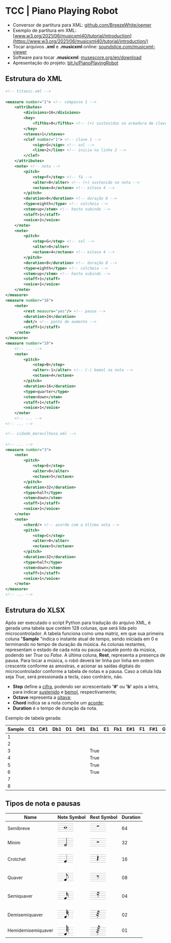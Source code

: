 # TCC | Piano Playing Robot

- Conversor de partitura para XML: [github.com/BreezeWhite/oemer](https://github.com/BreezeWhite/oemer)
- Exemplo de partitura em XML: [www.w3.org/2021/06/musicxml40/tutorial/introduction](https://www.w3.org/2021/06/musicxml40/tutorial/introduction/)
- Tocar arquivos **.xml** e **.musicxml** online: [soundslice.com/musicxml-viewer](https://www.soundslice.com/musicxml-viewer/)
- Software para tocar **.musicxml**: [musescore.org/en/download](https://musescore.org/en/download)
- Apresentação do projeto: [bit.ly/PianoPlayingRobot](https://bit.ly/PianoPlayingRobot)

## Estrutura do **XML**
``` xml
<!-- titanic.xml -->

<measure number="1"> <!-- compasso 1 -->
    <attributes>
        <divisions>16</divisions>
        <key>
            <fifths>0</fifths> <!-- (+) sustenidos na armadura de clave -->
        </key>
        <staves>1</staves>
        <clef number="1"> <!-- clave 1 -->
            <sign>G</sign> <!-- sol -->
            <line>2</line> <!-- inicia na linha 2 -->
        </clef>
    </attributes>
    <note> <!-- nota -->
        <pitch>
            <step>F</step> <!-- fá -->
            <alter>0</alter> <!-- (+) sustenido na nota -->
            <octave>4</octave> <!-- oitava 4 -->
        </pitch>
        <duration>8</duration> <!-- duração 8 -->
        <type>eighth</type> <!-- colcheia -->
        <stem>up</stem> <!-- haste subindo -->
        <staff>1</staff>
        <voice>1</voice>
    </note>
    <note>
        <pitch>
            <step>G</step> <!-- sol -->
            <alter>0</alter>
            <octave>4</octave> <!-- oitava 4 -->
        </pitch>
        <duration>8</duration> <!-- duração 8 -->
        <type>eighth</type> <!-- colcheia -->
        <stem>up</stem> <!-- haste subindo -->
        <staff>1</staff>
        <voice>1</voice>
    </note>
</measure>
<measure number="16">
    <note>
        <rest measure="yes"/> <!-- pausa -->
        <duration>24</duration>
        <dot/> <!-- ponto de aumento -->
        <staff>1</staff>
    </note>
</measure>
<measure number="19">
    <!-- ... -->
    <note>
        <pitch>
            <step>B</step>
            <alter>-1</alter> <!-- (-) bemol na nota -->
            <octave>4</octave>
        </pitch>
        <duration>16</duration>
        <type>quarter</type>
        <stem>down</stem>
        <staff>1</staff>
        <voice>1</voice>
    </note>
    <!-- ... -->
<!-- ... -->
```
``` xml
<!-- cidade_maravilhosa.xml -->

<!-- ... -->
<measure number="3">
    <note>
        <pitch>
            <step>E</step>
            <alter>0</alter>
            <octave>5</octave>
        </pitch>
        <duration>32</duration>
        <type>half</type>
        <stem>down</stem>
        <staff>1</staff>
        <voice>1</voice>
    </note>
    <note>
        <chord/> <!-- acorde com a última nota -->
        <pitch>
            <step>C</step>
            <alter>0</alter>
            <octave>5</octave>
        </pitch>
        <duration>32</duration>
        <type>half</type>
        <stem>down</stem>
        <staff>1</staff>
        <voice>1</voice>
    </note>
</measure>
<!-- ... -->

```

## Estrutura do **XLSX**
Após ser executado o script Python para tradução do arquivo XML, é gerada uma tabela que contém 128 colunas, que será lida pelo microcontrolador.
A tabela funciona como uma matriz, em que sua primeira coluna "**Sample** "indica o instante atual de tempo, sendo iniciada em 0 e terminando no tempo de duração da música. As colunas restantes, representam o estado de cada nota ou pausa naquele ponto da música, podendo ser _True_ ou _False_. A última coluna, **Rest**, representa a presença de pausa.
Para tocar a música, o robô deverá ler linha por linha em ordem crescente conforme as amostras, e acionar as saídas digitais do microcontrolador conforme a tabela de notas e a pausa. Caso a célula lida seja _True_, será pressionada a tecla, caso contrário, não.

- **Step** define a [cifra](https://pt.wikipedia.org/wiki/Cifra_(música)), podendo ser acrescentado **'#'** ou **'b'** após a letra, para indicar [sustenido](https://pt.wikipedia.org/wiki/Sustenido) e [bemol](https://pt.wikipedia.org/wiki/Bemol), respectivamente;
- **Octave** representa a [oitava](https://pt.wikipedia.org/wiki/Oitava);
- **Chord** indica se a nota compõe um [acorde](https://pt.wikipedia.org/wiki/Acorde);
- **Duration** é o tempo de duração da nota.

Exemplo de tabela gerada:

| Sample | C1 | C#1 | Db1 | D1 | D#1 | Eb1  | E1 | Fb1 | E#1 | F1 | F#1 | Gb1 | G1 | G#1  | Ab1 | A1 | A#1 | Bb1 | B1 | Cb1 | B#1 | ... | Rest |
|--------|----|-----|-----|----|-----|------|----|-----|-----|----|-----|-----|----|------|-----|----|-----|-----|----|-----|-----|-----|------|
| 1      |    |     |     |    |     |      |    |     |     |    |     |     |    |      |     |    |     |     |    |     |     |     | True |
| 2      |    |     |     |    |     |      |    |     |     |    |     |     |    |      |     |    |     |     |    |     |     |     | True |
| 3      |    |     |     |    |     | True |    |     |     |    |     |     |    |      |     |    |     |     |    |     |     |     | True |
| 4      |    |     |     |    |     | True |    |     |     |    |     |     |    |      |     |    |     |     |    |     |     |     | True |
| 5      |    |     |     |    |     | True |    |     |     |    |     |     |    | True |     |    |     |     |    |     |     |     |      |
| 6      |    |     |     |    |     | True |    |     |     |    |     |     |    | True |     |    |     |     |    |     |     |     |      |
| 7      |    |     |     |    |     |      |    |     |     |    |     |     |    | True |     |    |     |     |    |     |     |     |      |
| 8      |    |     |     |    |     |      |    |     |     |    |     |     |    | True |     |    |     |     |    |     |     |     |      |

## Tipos de nota e pausas
| Name               | Note Symbol                                        | Rest Symbol                                            | Duration |
|--------------------|----------------------------------------------------|--------------------------------------------------------|----------|
| Semibreve          | <img src="docs\semibreve.svg" width="50">          | <img src="docs\semibreverest.svg" width="50">          | 64       |
| Minim              | <img src="docs\minim.svg" width="50">              | <img src="docs\minimrest.svg" width="50">              | 32       |
| Crotchet           | <img src="docs\crotchet.svg" width="50">           | <img src="docs\crotchetrest.svg" width="50">           | 16       |
| Quaver             | <img src="docs\quaver.svg" width="50">             | <img src="docs\quaverrest.svg" width="50">             | 08       |
| Semiquaver         | <img src="docs\semiquaver.svg" width="50">         | <img src="docs\semiquaverrest.svg" width="50">         | 04       |
| Demisemiquaver     | <img src="docs\demisemiquaver.svg" width="50">     | <img src="docs\demisemiquaverrest.svg" width="50">     | 02       |
| Hemidemisemiquaver | <img src="docs\hemidemisemiquaver.svg" width="50"> | <img src="docs\hemidemisemiquaverrest.svg" width="50"> | 01       |
